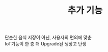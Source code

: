 ﻿---
layout: post
title:  "추가 기능"
categories: jekyll update
img: art9.jpg
---

단순한 음식 저장이 아닌, 사용자의 편의에 맞춘     
IoT기능이 한 층 더 Upgrade된 냉장고 탄생   
 
